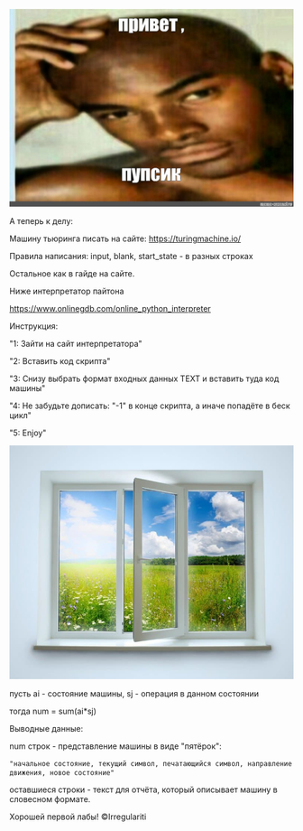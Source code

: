 ![Image alt](https://github.com/Irregulariti/help_me_please_laba1/raw/master/forreadme/first.jpg)  



А теперь к делу:  

Машину тьюринга писать на сайте: https://turingmachine.io/


Правила написания:
input, blank, start_state - в разных строках

Остальное как в гайде на сайте.

Ниже интерпретатор пайтона

https://www.onlinegdb.com/online_python_interpreter

Инструкция:  

"1: Зайти на сайт интерпретатора" 

"2: Вставить код скрипта"  

"3: Снизу выбрать формат входных данных TEXT и вставить туда код машины"  

"4: Не забудьте дописать:  "-1" в конце скрипта, а иначе попадёте в беск цикл"  

"5: Enjoy"  

![Image alt](https://github.com/Irregulariti/help_me_please_laba1/raw/master/forreadme/second.jpg)

пусть ai - состояние машины, sj - операция в данном состоянии

тогда num = sum(ai*sj)

Выводные данные:

  num строк - представление машины в виде "пятёрок":
  
    "начальное состояние, текущий символ, печатающийся символ, направление движения, новое состояние"
    
  оставшиеся строки - текст для отчёта, который описывает машину в словесном формате.
  

Хорошей первой лабы!
©Irregulariti
